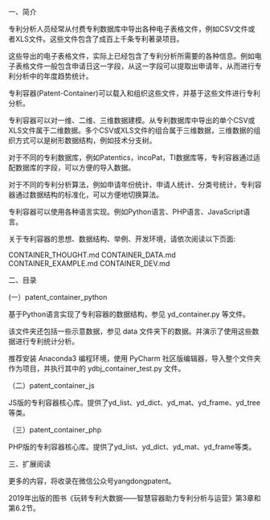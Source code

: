 一、简介

专利分析人员经常从付费专利数据库中导出各种电子表格文件，例如CSV文件或者XLS文件。这些文件包含了成百上千条专利著录项目。

这些导出的电子表格文件，实际上已经包含了专利分析所需要的各种信息。例如电子表格文件一般包含申请日这一字段，从这一字段可以提取出申请年，从而进行专利分析中的年度趋势统计。

专利容器(Patent-Container)可以载入和组织这些文件，并基于这些文件进行专利分析。

专利容器可以对一维、二维、三维数据建模。从专利数据库中导出的单个CSV或XLS文件属于二维数据。多个CSV或XLS文件的组合属于三维数据，三维数据的组织方式可以是树形数据结构，例如技术分支树。

对于不同的专利数据库，例如Patentics，incoPat，TI数据库等，专利容器通过适配数据库的字段，可以方便的导入数据。

对于不同的专利分析算法，例如申请年份统计、申请人统计、分类号统计，专利容器通过数据结构的标准化，可以方便地切换算法。

专利容器可以使用各种语言实现。例如Python语言、PHP语言、JavaScript语言。

关于专利容器的思想、数据结构、举例、开发环境，请依次阅读以下页面:

CONTAINER_THOUGHT.md 
CONTAINER_DATA.md
CONTAINER_EXAMPLE.md
CONTAINER_DEV.md

二、目录


(一）patent_container_python

基于Python语言实现了专利容器的数据结构，参见 yd_container.py 等文件。

该文件夹还包括一些示意数据，参见 data 文件夹下的数据。并演示了使用这些数据进行专利统计分析。

推荐安装 Anaconda3 编程环境，使用 PyCharm 社区版编辑器，导入整个文件夹作为项目，并执行其中的 ydbj_container_test.py 文件。

（二）patent_container_js

JS版的专利容器核心库。提供了yd_list、yd_dict、yd_mat、yd_frame、yd_tree等类。

（三）patent_container_php

PHP版的专利容器核心库。提供了yd_list、yd_dict、yd_mat、yd_frame等类。


三、扩展阅读

更多的内容，将收录在微信公众号yangdongpatent。

2019年出版的图书《玩转专利大数据——智慧容器助力专利分析与运营》第3章和第6.2节。
